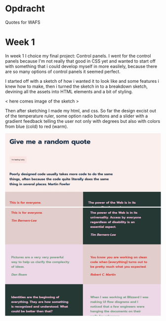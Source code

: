 # Opdracht
Quotes for WAFS

# Week 1
In week 1 I choice my final project: Control panels. I went for the control panels because I'm not really that good in CSS yet and wanted to start off with something that i could develop myself in more easilely, because there are so many options of control panels it seemed perfect.

I started off with a sketch of how i wanted it to look like and some features i knew how to make, then i turned the sketch in to a breakdown sketch, devining all the assets into HTML elements and a bit of styling. 

< here comes image of the sketch > 

Then after sketching I made my html, and css. 
So far the design excist out of the temperature ruler, some option radio buttons and a slider with a gradient feedback telling the user not only with degrees but also with colors from blue (cold) to red (warm).

![Design so far week 1](./assets/design-week1.jpg)
![Design so far week 1](./assets/design-week1(2).jpg)

